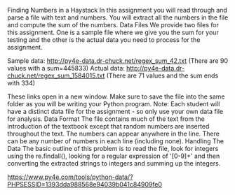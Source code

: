 Finding Numbers in a Haystack
In this assignment you will read through and parse a file with text and numbers. You will extract all the numbers in the file and compute the sum of the numbers.
Data Files
We provide two files for this assignment. One is a sample file where we give you the sum for your testing and the other is the actual data you need to process for the assignment.

Sample data: http://py4e-data.dr-chuck.net/regex_sum_42.txt (There are 90 values with a sum=445833)
Actual data: http://py4e-data.dr-chuck.net/regex_sum_1584015.txt (There are 71 values and the sum ends with 334)

These links open in a new window. Make sure to save the file into the same folder as you will be writing your Python program. Note: Each student will have a distinct data file for the assignment - so only use your own data file for analysis.
Data Format
The file contains much of the text from the introduction of the textbook except that random numbers are inserted throughout the text.
The numbers can appear anywhere in the line. There can be any number of numbers in each line (including none).
Handling The Data
The basic outline of this problem is to read the file, look for integers using the re.findall(), looking for a regular expression of '[0-9]+' and then converting the extracted strings to integers and summing up the integers.


https://www.py4e.com/tools/python-data/?PHPSESSID=1393dda988568e94039b041c84909fe0